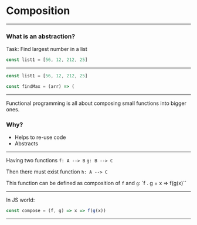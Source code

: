 
# Composition
---
### What is an abstraction?

Task: Find largest number in a list
```javascript
const list1 = [56, 12, 212, 25]
```
---
```javascript
const list1 = [56, 12, 212, 25]

const findMax = (arr) => (

```
---
Functional programming is all about composing small functions into bigger ones.

### Why?
* Helps to re-use code
* Abstracts 

---

Having two functions
`f: A --> B`
`g: B --> C`

Then there must exist function `h: A --> C`

This function can be defined as composition of `f` and `g`:
`f . g = x => f(g(x)``

---
In JS world:

```javascript
const compose = (f, g) => x => f(g(x))
```


---
<!--stackedit_data:
eyJoaXN0b3J5IjpbLTg5NzcwNTI1MSwtMTYwMjcxOTM4LDg2OT
Y0MDMxMCwtOTIwODk3MDAsLTEwODIwMjkwMDEsMTAxMTkzNjcz
NiwtNTMxMDc0ODM3LC0xNTUyNTc4MzE5LC0xOTI4NDQ1OTQ4XX
0=
-->